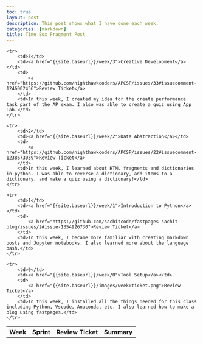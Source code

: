 ```yaml
---
toc: true
layout: post
description: This post shows what I have done each week.
categories: [markdown]
title: Time Box Fragment Post
---
```


<table>
    <tr>
     <th>Week</th>
     <th>Sprint</th>
     <th>Review Ticket</th>
     <th>Summary</th>
    </tr>
    
    <tr>
        <td>3</td>
        <td><a href="{{site.baseurl}}/week/3">Creative Development</a></td>
        <td>
            <a href="https://github.com/nighthawkcoders/APCSP/issues/33#issuecomment-1246002456">Review Ticket</a>
        </td>
        <td>In this week, I created my idea for the create performance task part of the AP exam. I also was able to create a quiz using App Lab.</td>
    </tr>

    <tr>
        <td>2</td>
        <td><a href="{{site.baseurl}}/week/2">Data Abstraction</a></td>
        <td>
            <a href="https://github.com/nighthawkcoders/APCSP/issues/22#issuecomment-1238673039">Review Ticket</a>
        </td>
        <td>In this week, I learned about HTML fragments and dictionaries in python. I was able to reverse a dictionary, add items to a dictionary, and make a quiz using a dictionary!</td>
    </tr>

    <tr>
        <td>1</td>
        <td><a href="{{site.baseurl}}/week/1">Introduction to Python</a></td>
        <td>
            <a href="https://github.com/sachitcode/fastpages-sachit-blog/issues/2#issue-1354926730">Review Ticket</a>
        </td>
        <td>In this week, I became more familiar with creating markdown posts and Jupyter notebooks. I also learned more about the language bash.</td>
    </tr>
    
    <tr>
        <td>0</td>
        <td><a href="{{site.baseurl}}/week/0">Tool Setup</a></td>
        <td>
            <a href="{{site.baseurl}}/images/week0ticket.png">Review Ticket</a>
        </td>
        <td>In this week, I installed all the things needed for this class including Python, Vscode, Anaconda, etc. I also learned how to make a blog using fastpages.</td>
    </tr>
    
</table>
